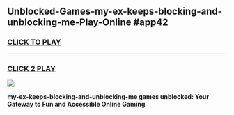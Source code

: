 
## Unblocked-Games-my-ex-keeps-blocking-and-unblocking-me-Play-Online #app42
<h3>
<a href="https://news.freeplayer.one?title=my-ex-keeps-blocking-and-unblocking-me&ref=3">CLICK TO PLAY</a></h3>
<hr>

<h3>
<a href="https://news.freeplayer.one?title=my-ex-keeps-blocking-and-unblocking-me&ref=3">CLICK 2 PLAY</a>
  
</h3>

<a href="https://news.freeplayer.one?title=my-ex-keeps-blocking-and-unblocking-me&ref=3"><img src="https://clearcache.store/games.png"></a>


**my-ex-keeps-blocking-and-unblocking-me games unblocked: Your Gateway to Fun and Accessible Online Gaming**
